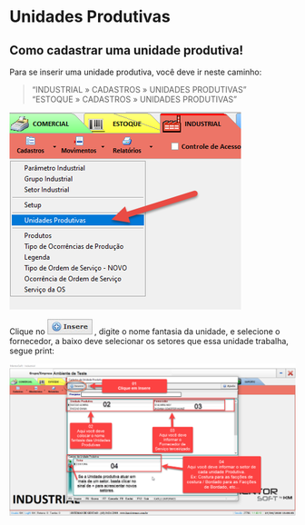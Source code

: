 # Unidades Produtivas

## Como cadastrar uma unidade produtiva!

Para se inserir uma unidade produtiva, você deve ir neste caminho: 
> “INDUSTRIAL » CADASTROS » UNIDADES PRODUTIVAS”  
> “ESTOQUE » CADASTROS » UNIDADES PRODUTIVAS”  

![1](/img/industrial/cadastro/08.png) 

Clique no ![34](/img/botoeskm/insere.jpg) , digite o nome fantasia da unidade, e selecione o fornecedor, a baixo deve selecionar os setores que essa unidade trabalha, segue print: 

![2](/img/industrial/cadastro/09.png) 

